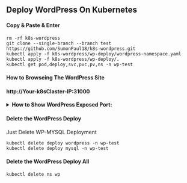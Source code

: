 ## Deploy WordPress On Kubernetes

#### Copy & Paste & Enter
~~~
rm -rf k8s-wordpress
git clone --single-branch --branch test https://github.com/SumonPaul18/k8s-wordpress.git
kubectl apply -f k8s-wordpress/wp-deploy/wordpress-namespace.yaml
kubectl apply -f k8s-wordpress/wp-deploy/.
kubectl get pod,deploy,svc,pvc,pv,ns -n wp-test
~~~
#### How to Browseing The WordPress Site

#### http://Your-k8sClaster-IP:31000

<details>
 <summary> <b> How to Show WordPress Exposed Port: </summary> </b>

Verifying the WordPress Services
~~~
kubectl get svc wordpress -n wp-test
~~~
We can see like this:
> wordpress   NodePort   10.101.227.25    <none>        80:31000/TCP     11m

So from this verifying Our services are Exposed on Port:31000
</details>

#### Delete the WordPress Deploy
Just Delete WP-MYSQL Deployment
~~~
kubectl delete deploy wordpress -n wp-test
kubectl delete deploy mysql -n wp-test
~~~

#### Delete the WordPress Deploy All
~~~
kubectl delete ns wp
~~~
#
